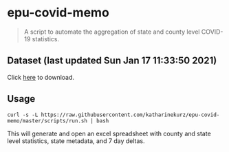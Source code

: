 # epu-covid-memo

> A script to automate the aggregation of state and county level COVID-19 statistics.

<!-- tmpl start -->

## Dataset (last updated Sun Jan 17 11:33:50 2021)

Click [here](https://covid-artifacts.s3.amazonaws.com/records/2021-1-17-113350-covid_artifact.xls) to download.

<!-- tmpl end -->

## Usage

```
curl -s -L https://raw.githubusercontent.com/katharinekurz/epu-covid-memo/master/scripts/run.sh | bash
```

This will generate and open an excel spreadsheet with county and state level statistics, state metadata, and 7 day deltas.